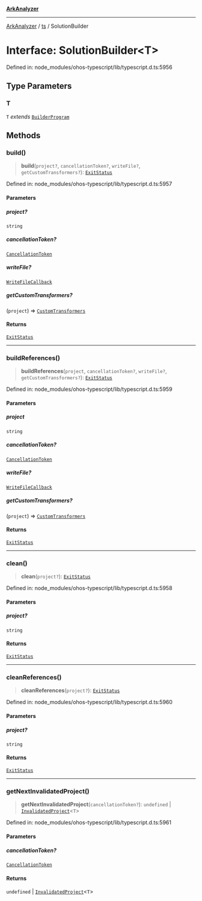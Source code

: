 [**ArkAnalyzer**](../../../../README.md)

***

[ArkAnalyzer](../../../../globals.md) / [ts](../README.md) / SolutionBuilder

# Interface: SolutionBuilder\<T\>

Defined in: node\_modules/ohos-typescript/lib/typescript.d.ts:5956

## Type Parameters

### T

`T` *extends* [`BuilderProgram`](BuilderProgram.md)

## Methods

### build()

> **build**(`project?`, `cancellationToken?`, `writeFile?`, `getCustomTransformers?`): [`ExitStatus`](../enumerations/ExitStatus.md)

Defined in: node\_modules/ohos-typescript/lib/typescript.d.ts:5957

#### Parameters

##### project?

`string`

##### cancellationToken?

[`CancellationToken`](CancellationToken.md)

##### writeFile?

[`WriteFileCallback`](../type-aliases/WriteFileCallback.md)

##### getCustomTransformers?

(`project`) => [`CustomTransformers`](CustomTransformers.md)

#### Returns

[`ExitStatus`](../enumerations/ExitStatus.md)

***

### buildReferences()

> **buildReferences**(`project`, `cancellationToken?`, `writeFile?`, `getCustomTransformers?`): [`ExitStatus`](../enumerations/ExitStatus.md)

Defined in: node\_modules/ohos-typescript/lib/typescript.d.ts:5959

#### Parameters

##### project

`string`

##### cancellationToken?

[`CancellationToken`](CancellationToken.md)

##### writeFile?

[`WriteFileCallback`](../type-aliases/WriteFileCallback.md)

##### getCustomTransformers?

(`project`) => [`CustomTransformers`](CustomTransformers.md)

#### Returns

[`ExitStatus`](../enumerations/ExitStatus.md)

***

### clean()

> **clean**(`project?`): [`ExitStatus`](../enumerations/ExitStatus.md)

Defined in: node\_modules/ohos-typescript/lib/typescript.d.ts:5958

#### Parameters

##### project?

`string`

#### Returns

[`ExitStatus`](../enumerations/ExitStatus.md)

***

### cleanReferences()

> **cleanReferences**(`project?`): [`ExitStatus`](../enumerations/ExitStatus.md)

Defined in: node\_modules/ohos-typescript/lib/typescript.d.ts:5960

#### Parameters

##### project?

`string`

#### Returns

[`ExitStatus`](../enumerations/ExitStatus.md)

***

### getNextInvalidatedProject()

> **getNextInvalidatedProject**(`cancellationToken?`): `undefined` \| [`InvalidatedProject`](../type-aliases/InvalidatedProject.md)\<`T`\>

Defined in: node\_modules/ohos-typescript/lib/typescript.d.ts:5961

#### Parameters

##### cancellationToken?

[`CancellationToken`](CancellationToken.md)

#### Returns

`undefined` \| [`InvalidatedProject`](../type-aliases/InvalidatedProject.md)\<`T`\>
